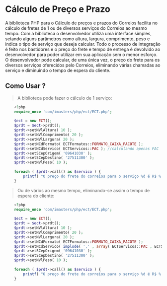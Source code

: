 Cálculo de Preço e Prazo
========================

A biblioteca PHP para o Cálculo de preços e prazos do Correios facilita no cálculo de fretes de 1 ou de diversos serviços do Correios ao mesmo tempo.
Com a biblioteca o desenvolvedor utiliza uma interface simples, setando alguns parâmetros como altura, largura, comprimento, peso e indica o tipo de serviço que deseja calcular.
Todo o processo de integração é feito nos bastidores e o preço do frete e tempo de entrega é devolvido ao desenvolvedor para poder utilizar em sua aplicação sem o menor esforço.
O desenvolvedor pode calcular, de uma única vez, o preço do frete para os diversos serviços oferecidos pelo Correios, eliminando várias chamadas ao serviço e diminuindo o tempo de espera do cliente.

Como Usar ?
-----------

> A biblioteca pode fazer o cálculo de 1 serviço:
```php
	<?php
	require_once 'com/imasters/php/ect/ECT.php';
	
	$ect = new ECT();
	$prdt = $ect->prdt();
	$prdt->setNVlAltura( 10 );
	$prdt->setNVlComprimento( 20 );
	$prdt->setNVlLargura( 20 );
	$prdt->setNCdFormato( ECTFormatos::FORMATO_CAIXA_PACOTE );
	$prdt->setNCdServico( ECTServicos::PAC ); //calculando apenas PAC
	$prdt->setSCepOrigem( '09641030' );
	$prdt->setSCepDestino( '27511300' );
	$prdt->setNVlPeso( 10 );
	
	foreach ( $prdt->call() as $servico ) {
		printf( "O preço do frete do correios para o serviço %d é R$ %.02f\n" , $servico->Codigo , $servico->Valor );
	}
```
> Ou de vários ao mesmo tempo, eliminando-se assim o tempo de espera do cliente:
```php
	<?php
	require_once 'com/imasters/php/ect/ECT.php';
	
	$ect = new ECT();
	$prdt = $ect->prdt();
	$prdt->setNVlAltura( 10 );
	$prdt->setNVlComprimento( 20 );
	$prdt->setNVlLargura( 20 );
	$prdt->setNCdFormato( ECTFormatos::FORMATO_CAIXA_PACOTE );
	$prdt->setNCdServico( implode( ',' , array( ECTServicos::PAC , ECTServicos::SEDEX ) ) );
	$prdt->setSCepOrigem( '09641030' );
	$prdt->setSCepDestino( '27511300' );
	$prdt->setNVlPeso( 10 );
	
	foreach ( $prdt->call() as $servico ) {
		printf( "O preço do frete do correios para o serviço %d é R$ %.02f\n" , $servico->Codigo , $servico->Valor );
	}
```
